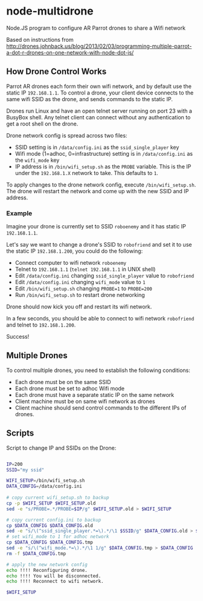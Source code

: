 node-multidrone
===============

Node.JS program to configure AR Parrot drones to share a Wifi network

Based on instructions from http://drones.johnback.us/blog/2013/02/03/programming-multiple-parrot-a-dot-r-drones-on-one-network-with-node-dot-js/

## How Drone Control Works

Parrot AR drones each form their own wifi network, and by default use the
static IP `192.168.1.1`. To control a drone, your client device connects to the
same wifi SSID as the drone, and sends commands to the static IP.

Drones run Linux and have an open telnet server running on port 23 with a
BusyBox shell. Any telnet client can connect without any authentication to get
a root shell on the drone.

Drone network config is spread across two files:

- SSID setting is in `/data/config.ini` as the `ssid_single_player` key
- Wifi mode (1=adhoc, 0=infrastructure)  setting is in `/data/config.ini` as the `wifi_mode` key
- IP address is in `/bin/wifi_setup.sh` as the `PROBE` variable. This is the IP under the `192.168.1.X` network to take. This defaults to `1`.

To apply changes to the drone network config, execute `/bin/wifi_setup.sh`. The drone will restart the network and come up with the new SSID and IP address.

### Example

Imagine your drone is currently set to SSID `roboenemy` and it has static IP `192.168.1.1`.

Let's say we want to change a drone's SSID to `robofriend` and set it to use the static IP `192.168.1.200`, you could do the following:

- Connect computer to wifi network `roboenemy`
- Telnet to `192.168.1.1` (`telnet 192.168.1.1` in UNIX shell)
- Edit `/data/config.ini` changing `ssid_single_player` value to `robofriend`
- Edit `/data/config.ini` changing `wifi_mode` value to `1`
- Edit `/bin/wifi_setup.sh` changing `PROBE=1` to `PROBE=200`
- Run `/bin/wifi_setup.sh` to restart drone networking

Drone should now kick you off and restart its wifi network.

In a few seconds, you should be able to connect to wifi network `robofriend` and telnet to `192.168.1.200`.

Success!

## Multiple Drones

To control multiple drones, you need to establish the following conditions:

- Each drone must be on the same SSID
- Each drone must be set to adhoc Wifi mode
- Each drone must have a separate static IP on the same network
- Client machine must be on same wifi network as drones
- Client machine should send control commands to the different IPs of drones.


## Scripts

Script to change IP and SSIDs on the Drone:


```bash

IP=200
SSID="my ssid"

WIFI_SETUP=/bin/wifi_setup.sh
DATA_CONFIG=/data/config.ini
    
# copy current wifi_setup.sh to backup
cp -p $WIFI_SETUP $WIFI_SETUP.old
sed -e "s/PROBE=.*/PROBE=$IP/g" $WIFI_SETUP.old > $WIFI_SETUP

# copy current config.ini to backup
cp $DATA_CONFIG $DATA_CONFIG.old
sed -e "s/\(^ssid_single_player.*=\).*/\1 $SSID/g" $DATA_CONFIG.old > $DATA_CONFIG
# set wifi_mode to 1 for adhoc network
cp $DATA_CONFIG $DATA_CONFIG.tmp
sed -e "s/\(^wifi_mode.*=\).*/\1 1/g" $DATA_CONFIG.tmp > $DATA_CONFIG
rm -f $DATA_CONFIG.tmp

# apply the new network config
echo !!!! Reconfiguring drone.
echo !!!! You will be disconnected.
echo !!!! Reconnect to wifi network.

$WIFI_SETUP

```
